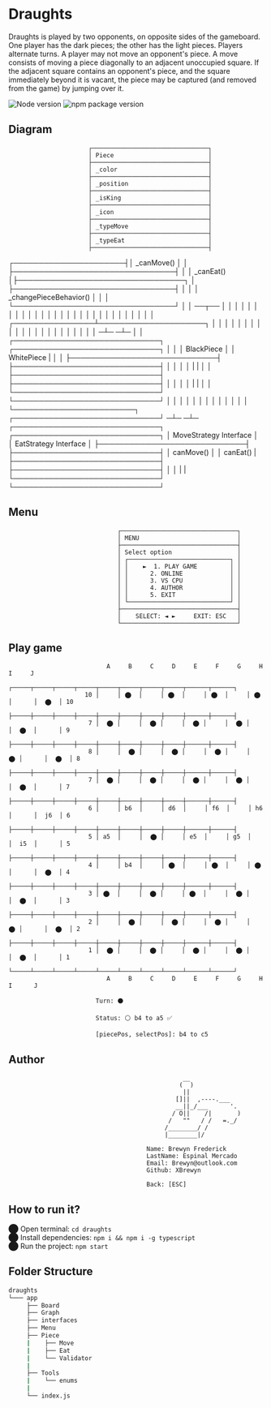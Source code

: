 # Draughts

Draughts is played by two opponents, on opposite sides of the gameboard. One player has the dark pieces; the other has the light pieces. 
Players alternate turns. A player may not move an opponent's piece. A move consists of moving a piece diagonally to an adjacent unoccupied square. 
If the adjacent square contains an opponent's piece, and the square immediately beyond it is vacant, the piece may be captured (and removed from the game) by jumping over it.

 ![Node version](https://img.shields.io/badge/Node%20version->=v17.3.1-green)
 ![npm package version](https://img.shields.io/badge/npm%20package->=v8.3.0-green)

## Diagram


                          ┌────────────────────────────────┐
                          │ Piece                          │
                          ├────────────────────────────────┤
                          │ _color                         │
                          ├────────────────────────────────┤
                          │ _position                      │
                          ├────────────────────────────────┤
                          │ _isKing                        │
                          ├────────────────────────────────┤
                          │ _icon                          │
                          ├────────────────────────────────┤
                          │ _typeMove                      │
                          ├────────────────────────────────┤
                          │ _typeEat                       │
                          ├────────────────────────────────┤
  ┌──────────────────────┤│ _canMove()                     │
  │                       ├────────────────────────────────┤
  │                       │ _canEat()                      │├─────────────────────────────────┐
  │                       ├────────────────────────────────┤                                  │
  │                       │ _changePieceBehavior()         │                                  │
  │                       └────────────────────────────────┘                                  │
  │                                       ──┬──                                               │
  │                                         │                                                 │
  │                                         │                                                 │
  │                                         │                                                 │
  │                                         │                                                 │
  │                                         │                                                 │
  │                                         │                                                 │
  │                                         │                                                 │
  │                                         │                                                 │
  │                                         │                                                 │
  │                        ┌────────────────┴─────────────────────┐                           │
  │                        │                                      │                           │
  │                        │                                      │                           │
  │                        │                                      │                           │
  │                        │                                      │                           │
  │                        │                                      │                           │
  │                       ─┴─                                    ─┴─                          │
  │          ┌─────────────────────────────┐       ┌─────────────────────────────┐            │
  │          │ BlackPiece                  │       │ WhitePiece                  |            │
  │          ├─────────────────────────────┤       ├─────────────────────────────┤            │
  │          │                             │       |                             |            │
  │          ├─────────────────────────────┤       ├─────────────────────────────┤            │
  │          │                             │       |                             |            │
  │          └─────────────────────────────┘       └─────────────────────────────┘            │
  │                                                                                           │
  │                                                                                           │
  │                                                                                           │
  │                                                                                           │
  │                                                                                           │
  │                                                                                           │
  └────────────────────────┐                                    ┌─────────────────────────────┘
                          ─┴─                                  ─┴─                 
            ┌─────────────────────────────┐         ┌─────────────────────────────┐
            │ MoveStrategy Interface      │         │ EatStrategy Interface       │
            ├─────────────────────────────┤         ├─────────────────────────────┤
            │ canMove()                   │         │ canEat()                    |
            ├─────────────────────────────┤         ├─────────────────────────────┤
            │                             │         |                             |
            └─────────────────────────────┘         └─────────────────────────────┘ 



## Menu

                                  ┌────────────────────────────────┐
                                  │ MENU                           │
                                  ├────────────────────────────────┤
                                  │ Select option                  │
                                  │ ┌────────────────────────────┐ │
                                  │ │    ►  1. PLAY GAME         │ │
                                  │ │      2. ONLINE             │ │
                                  │ │      3. VS CPU             │ │
                                  │ │      4. AUTHOR             │ │
                                  │ │      5. EXIT               │ │           
                                  │ └────────────────────────────┘ │
                                  ├────────────────────────────────┤
                                  │    SELECT: ◄ ►     EXIT: ESC   │
                                  └────────────────────────────────┘


## Play game

                               A     B     C     D     E     F     G     H      I     J
                            ┌─────┬─────┬─────┬─────┬─────┬─────┬─────┬─────┬──────┬──────┐
                         10 │     │ ⬤  │     │ ⬤  │     │ ⬤  │     │ ⬤  │      │  ⬤  │ 10
                            ├─────┼─────┼─────┼─────┼─────┼─────┼─────┼─────┼──────┼──────┤
                          7 │  ⬤ │     │  ⬤ │     │  ⬤ │     │  ⬤ │     │  ⬤  │      │ 9
                            ├─────┼─────┼─────┼─────┼─────┼─────┼─────┼─────┼──────┼──────┤
                          8 │     │  ⬤ │     │  ⬤ │     │  ⬤ │     │  ⬤ │      │  ⬤  │ 8
                            ├─────┼─────┼─────┼─────┼─────┼─────┼─────┼─────┼──────┼──────┤
                          7 │  ⬤ │     │  ⬤ │     │  ⬤ │     │  ⬤ │     │  ⬤  │      │ 7
                            ├─────┼─────┼─────┼─────┼─────┼─────┼─────┼─────┼──────┼──────┤
                          6 │     │ b6  │     │ d6  │     │ f6  │     │ h6  │      │  j6  │ 6 
                            ├─────┼─────┼─────┼─────┼─────┼─────┼─────┼─────┼──────┼──────┤
                          5 │ a5  │     │  ⬤ │     │ e5  │     │ g5  │     │  i5  │      │ 5
                            ├─────┼─────┼─────┼─────┼─────┼─────┼─────┼─────┼──────┼──────┤
                          4 │     │ b4  │     │ ⬤  │     │ ⬤  │     │ ⬤  │      │  ⬤  │ 4
                            ├─────┼─────┼─────┼─────┼─────┼─────┼─────┼─────┼──────┼──────┤
                          3 │ ⬤  │     │  ⬤ │     │ ⬤  │     │  ⬤ │     │  ⬤  │      │ 3
                            ├─────┼─────┼─────┼─────┼─────┼─────┼─────┼─────┼──────┼──────┤
                          2 │     │  ⬤ │     │  ⬤ │     │  ⬤ │     │  ⬤ │      │  ⬤  │ 2
                            ├─────┼─────┼─────┼─────┼─────┼─────┼─────┼─────┼──────┼──────┤
                          1 │  ⬤ │     │  ⬤ │     │  ⬤ │     │  ⬤ │     │  ⬤  │      │ 1
                            └─────┴─────┴─────┴─────┴─────┴─────┴─────┴─────┴──────┴──────┘
                               A     B     C     D     E     F     G     H      I      J

                            Turn: ⚫

                            Status: ⚪ b4 to a5 ✅

                            [piecePos, selectPos]: b4 to c5
                               
 ## Author
                                        
                                                    __ 
                                                   (  )
                                                    ||
                                                  []||  ,----.___
                                                  __||_/___      '.
                                                 / O||    /|       )
                                                /   ""   / /   =._/
                                               /________/ /
                                               |________|/

                                          Name: Brewyn Frederick
                                          LastName: Espinal Mercado
                                          Email: Brewyn@outlook.com
                                          Github: XBrewyn

                                          Back: [ESC]
                                          
                                   
 ## How to run it?
⬤ Open terminal: `cd draughts` <br/>
⬤ Install dependencies: `npm i && npm i -g typescript` <br/>
⬤ Run the project: `npm start`

                                       
## Folder Structure

  ```bash
  draughts
  └─── app
       ├── Board
       ├── Graph
       ├── interfaces
       ├── Menu
       ├── Piece
       |    ├── Move
       |    ├── Eat
       |    └── Validator
       |
       ├── Tools
       |    └── enums
       |
       └── index.js
   ```
